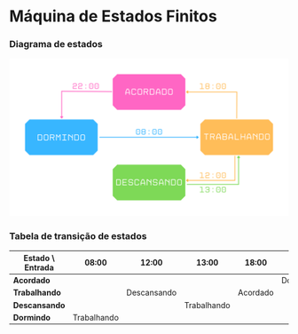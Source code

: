 # Máquina de Estados Finitos

### Diagrama de estados

![Diagrama de estados](diagrama.png)

### Tabela de transição de estados

| Estado \ Entrada | 08:00       | 12:00       | 13:00       | 18:00       | 22:00       |
|------------------|-------------|-------------|-------------|-------------|-------------|
| **Acordado**     |             |             |             |             | Dormindo    |
| **Trabalhando**  |             | Descansando |             | Acordado    |             |
| **Descansando**  |             |             | Trabalhando |             |             |
| **Dormindo**     | Trabalhando |             |             |             |             |
